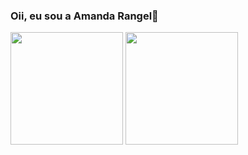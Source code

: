 ### Oii, eu sou a Amanda Rangel👋


<div>
        <img height="180cm" src="https://github-readme-stats.vercel.app/api?username=Amandarangelaraujo&theme=dracula&show_icons=true" margin: 20cm;/>
        <img height="180cm" src="https://github-readme-stats.vercel.app/api/top-langs/?username=Amandarangelaraujo&layout=compact&theme=dracula"margin-right: 20px; />
    </div>

 
